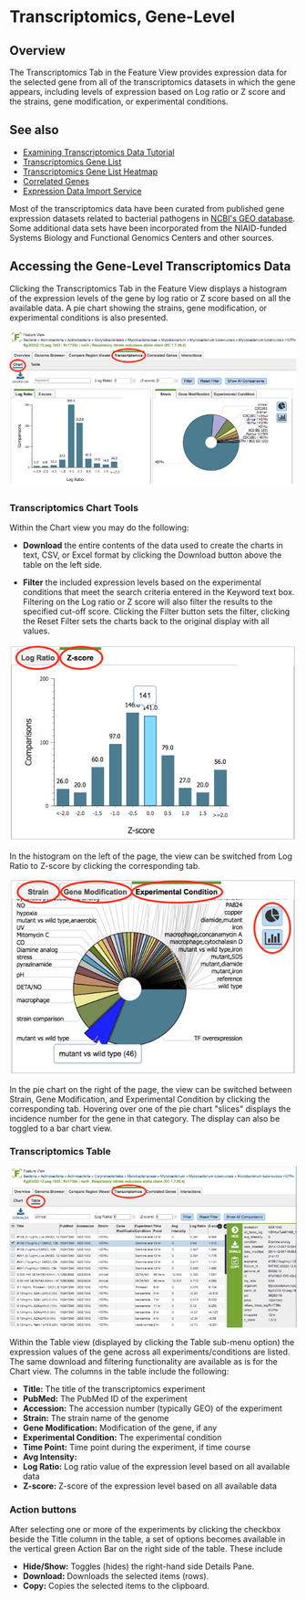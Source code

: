 # Transcriptomics, Gene-Level

## Overview
The Transcriptomics Tab in the Feature View provides expression data for the selected gene from all of the transcriptomics datasets in which the gene appears, including levels of expression based on Log ratio or Z score and the strains, gene modification, or experimental conditions. 

## See also
  * [Examining Transcriptomics Data Tutorial](/tutorial/examining_transcriptomics_data/examining_transcriptomics_data)
  * [Transcriptomics Gene List](/quick_references/organisms_taxon/transcriptomics_gene_list)
  * [Transcriptomics Gene List Heatmap](/quick_references/organisms_taxon/transcriptomics_gene_heatmap)
  * [Correlated Genes](/quick_references/organisms_gene/correlated_genes)
  * [Expression Data Import Service](/quick_references/services/expression_data_import_service)

Most of the transcriptomics data have been curated from published gene expression datasets related to bacterial pathogens in [NCBI's GEO database](http://www.ncbi.nlm.nih.gov/geo/). Some additional data sets have been incorporated from the NIAID-funded Systems Biology and Functional Genomics Centers and other sources.

## Accessing the Gene-Level Transcriptomics Data
Clicking the Transcriptomics Tab in the Feature View displays a histogram of the expression levels of the gene by log ratio or Z score based on all the available data. A pie chart showing the strains, gene modification, or experimental conditions is also presented.

![Gene-Level Transcriptomics Charts](../images/transcriptomics_tab_gene_chart.png)
 
### Transcriptomics Chart Tools
Within the Chart view you may do the following:

* **Download** the entire contents of the data used to create the charts in text, CSV, or Excel format by clicking the Download button above the table on the left side.

* **Filter** the included expression levels based on the experimental conditions that meet the search criteria entered in the Keyword text box. Filtering on the Log ratio or Z score will also filter the results to the specified cut-off score. Clicking the Filter button sets the filter, clicking the Reset Filter sets the charts back to the original display with all values.

![Gene-Level Transcriptomics Histogram](../images/transcriptomics_gene_histogram.png)

In the histogram on the left of the page, the view can be switched from Log Ratio to Z-score by clicking the corresponding tab.

![Gene-Level Transcriptomics Pie Chart](../images/transcriptomics_gene_pie_chart.png)

In the pie chart on the right of the page, the view can be switched between Strain, Gene Modification, and Experimental Condition by clicking the corresponding tab. Hovering over one of the pie chart "slices" displays the incidence number for the gene in that category. The display can also be toggled to a bar chart view.

### Transcriptomics Table

![Gene-Level Transcriptomics Table](../images/transcriptomics_gene_table.png)

Within the Table view (displayed by clicking the Table sub-menu option) the expression values of the gene across all experiments/conditions are listed. The same download and filtering functionality are available as is for the Chart view. The columns in the table include the following: 

* **Title:** The title of the transcriptomics experiment
* **PubMed:** The PubMed ID of the experiment
* **Accession:** The accession number (typically GEO) of the experiment
* **Strain:** The strain name of the genome
* **Gene Modification:** Modification of the gene, if any
* **Experimental Condition:** The experimental condition
* **Time Point:** Time point during the experiment, if time course
* **Avg Intensity:** 
* **Log Ratio:** Log ratio value of the expression level based on all available data
* **Z-score:** Z-score of the expression level based on all available data
 
### Action buttons

After selecting one or more of the experiments by clicking the checkbox beside the Title column in the table, a set of options becomes available in the vertical green Action Bar on the right side of the table.  These include

* **Hide/Show:** Toggles (hides) the right-hand side Details Pane.
* **Download:**  Downloads the selected items (rows).
* **Copy:** Copies the selected items to the clipboard.
